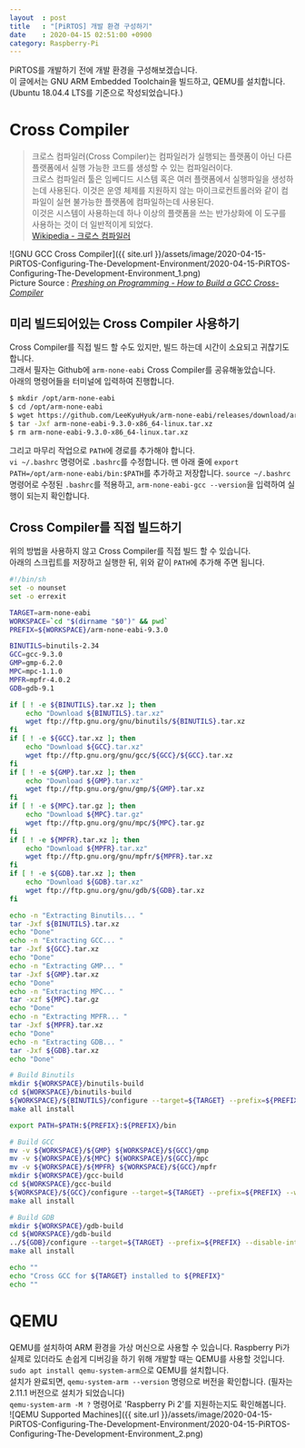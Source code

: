 ```yaml
---
layout  : post
title   : "[PiRTOS] 개발 환경 구성하기"
date    : 2020-04-15 02:51:00 +0900
category: Raspberry-Pi
---
```


PiRTOS를 개발하기 전에 개발 환경을 구성해보겠습니다.  
이 글에서는 GNU ARM Embedded Toolchain을 빌드하고, QEMU를 설치합니다.  
(Ubuntu 18.04.4 LTS를 기준으로 작성되었습니다.)

# Cross Compiler

> 크로스 컴파일러(Cross Compiler)는 컴파일러가 실행되는 플랫폼이 아닌 다른 플랫폼에서 실행 가능한 코드를 생성할 수 있는 컴파일러이다.  
크로스 컴파일러 툴은 임베디드 시스템 혹은 여러 플랫폼에서 실행파일을 생성하는데 사용된다.
이것은 운영 체제를 지원하지 않는 마이크로컨트롤러와 같이 컴파일이 실현 불가능한 플랫폼에 컴파일하는데 사용된다.  
이것은 시스템이 사용하는데 하나 이상의 플랫폼을 쓰는 반가상화에 이 도구를 사용하는 것이 더 일반적이게 되었다.  
[Wikipedia - 크로스 컴파일러](https://ko.wikipedia.org/wiki/크로스%20컴파일러)

![GNU GCC Cross Compiler]({{ site.url }}/assets/image/2020-04-15-PiRTOS-Configuring-The-Development-Environment/2020-04-15-PiRTOS-Configuring-The-Development-Environment_1.png)  
Picture Source : *[Preshing on Programming - How to Build a GCC Cross-Compiler
](https://preshing.com/20141119/how-to-build-a-gcc-cross-compiler)*

## 미리 빌드되어있는 Cross Compiler 사용하기

Cross Compiler를 직접 빌드 할 수도 있지만, 빌드 하는데 시간이 소요되고 귀찮기도 합니다.  
그래서 필자는 Github에 `arm-none-eabi` Cross Compiler를 공유해놓았습니다.  
아래의 명령어들을 터미널에 입력하여 진행합니다.

```sh
$ mkdir /opt/arm-none-eabi
$ cd /opt/arm-none-eabi
$ wget https://github.com/LeeKyuHyuk/arm-none-eabi/releases/download/arm-none-eabi-9.3.0/arm-none-eabi-9.3.0-x86_64-linux.tar.xz
$ tar -Jxf arm-none-eabi-9.3.0-x86_64-linux.tar.xz
$ rm arm-none-eabi-9.3.0-x86_64-linux.tar.xz
```

그리고 마무리 작업으로 `PATH`에 경로를 추가해야 합니다.  
`vi ~/.bashrc` 명령어로 `.bashrc`를 수정합니다.
맨 아래 줄에 `export PATH=/opt/arm-none-eabi/bin:$PATH`를 추가하고 저장합니다.
`source ~/.bashrc` 명령어로 수정된 `.bashrc`를 적용하고, `arm-none-eabi-gcc --version`을 입력하여 실행이 되는지 확인합니다.

## Cross Compiler를 직접 빌드하기

위의 방법을 사용하지 않고 Cross Compiler를 직접 빌드 할 수 있습니다.  
아래의 스크립트를 저장하고 실행한 뒤, 위와 같이 `PATH`에 추가해 주면 됩니다.

```sh
#!/bin/sh
set -o nounset
set -o errexit

TARGET=arm-none-eabi
WORKSPACE=`cd "$(dirname "$0")" && pwd`
PREFIX=${WORKSPACE}/arm-none-eabi-9.3.0

BINUTILS=binutils-2.34
GCC=gcc-9.3.0
GMP=gmp-6.2.0
MPC=mpc-1.1.0
MPFR=mpfr-4.0.2
GDB=gdb-9.1

if [ ! -e ${BINUTILS}.tar.xz ]; then
    echo "Download ${BINUTILS}.tar.xz"
    wget ftp://ftp.gnu.org/gnu/binutils/${BINUTILS}.tar.xz
fi
if [ ! -e ${GCC}.tar.xz ]; then
    echo "Download ${GCC}.tar.xz"
    wget ftp://ftp.gnu.org/gnu/gcc/${GCC}/${GCC}.tar.xz
fi
if [ ! -e ${GMP}.tar.xz ]; then
    echo "Download ${GMP}.tar.xz"
    wget ftp://ftp.gnu.org/gnu/gmp/${GMP}.tar.xz
fi
if [ ! -e ${MPC}.tar.gz ]; then
    echo "Download ${MPC}.tar.gz"
    wget ftp://ftp.gnu.org/gnu/mpc/${MPC}.tar.gz
fi
if [ ! -e ${MPFR}.tar.xz ]; then
    echo "Download ${MPFR}.tar.xz"
    wget ftp://ftp.gnu.org/gnu/mpfr/${MPFR}.tar.xz
fi
if [ ! -e ${GDB}.tar.xz ]; then
    echo "Download ${GDB}.tar.xz"
    wget ftp://ftp.gnu.org/gnu/gdb/${GDB}.tar.xz
fi

echo -n "Extracting Binutils... "
tar -Jxf ${BINUTILS}.tar.xz
echo "Done"
echo -n "Extracting GCC... "
tar -Jxf ${GCC}.tar.xz
echo "Done"
echo -n "Extracting GMP... "
tar -Jxf ${GMP}.tar.xz
echo "Done"
echo -n "Extracting MPC... "
tar -xzf ${MPC}.tar.gz
echo "Done"
echo -n "Extracting MPFR... "
tar -Jxf ${MPFR}.tar.xz
echo "Done"
echo -n "Extracting GDB... "
tar -Jxf ${GDB}.tar.xz
echo "Done"

# Build Binutils
mkdir ${WORKSPACE}/binutils-build
cd ${WORKSPACE}/binutils-build
${WORKSPACE}/${BINUTILS}/configure --target=${TARGET} --prefix=${PREFIX} --disable-nls --enable-interwork --enable-multilib --disable-werror
make all install

export PATH=$PATH:${PREFIX}:${PREFIX}/bin

# Build GCC
mv -v ${WORKSPACE}/${GMP} ${WORKSPACE}/${GCC}/gmp
mv -v ${WORKSPACE}/${MPC} ${WORKSPACE}/${GCC}/mpc
mv -v ${WORKSPACE}/${MPFR} ${WORKSPACE}/${GCC}/mpfr
mkdir ${WORKSPACE}/gcc-build
cd ${WORKSPACE}/gcc-build
${WORKSPACE}/${GCC}/configure --target=${TARGET} --prefix=${PREFIX} --with-newlib --with-gnu-as --with-gnu-ld --disable-nls --disable-libssp --disable-gomp --disable-libstcxx-pch --enable-threads --disable-shared --disable-libmudflap --enable-interwork --enable-languages=c
make all install

# Build GDB
mkdir ${WORKSPACE}/gdb-build
cd ${WORKSPACE}/gdb-build
../${GDB}/configure --target=${TARGET} --prefix=${PREFIX} --disable-interwork --enable-multilib --disable-werror
make all install

echo ""
echo "Cross GCC for ${TARGET} installed to ${PREFIX}"
echo ""
```

# QEMU

QEMU를 설치하여 ARM 환경을 가상 머신으로 사용할 수 있습니다. Raspberry Pi가 실제로 있더라도 손쉽게 디버깅을 하기 위해 개발할 때는 QEMU를 사용할 것입니다.  
`sudo apt install qemu-system-arm`으로 QEMU를 설치합니다.  
설치가 완료되면, `qemu-system-arm --version` 명령으로 버전을 확인합니다. (필자는 2.11.1 버전으로 설치가 되었습니다)  
`qemu-system-arm -M ?` 명령어로 'Raspberry Pi 2'를 지원하는지도 확인해봅니다.  
![QEMU Supported Machines]({{ site.url }}/assets/image/2020-04-15-PiRTOS-Configuring-The-Development-Environment/2020-04-15-PiRTOS-Configuring-The-Development-Environment_2.png)
